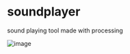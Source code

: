 # soundplayer
sound playing tool made with processing

![image](https://files.cargocollective.com/635866/Screen-Shot-2019-10-22-at-9.38.51-PM.png)

